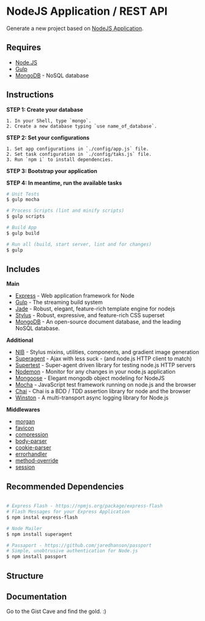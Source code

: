 # NodeJS Application / REST API

Generate a new project based on [NodeJS Application](http://nodejs.org/).


## Requires

- [Node.JS](http://nodejs.org/)
- [Gulp](http://gulpjs.com/)
- [MongoDB](http://www.mongodb.org/) - NoSQL database


## Instructions

**STEP 1: Create your database**

```
1. In your Shell, type `mongo`.
2. Create a new database typing `use name_of_database`.
```

**STEP 2: Set your configurations**

```
1. Set app configurations in `./config/app.js` file.
2. Set task configuration in `./config/taks.js` file.
3. Run `npm i` to install dependencies.
```

**STEP 3: Bootstrap your application**

**STEP 4: In meantime, run the available tasks**

```bash
# Unit Tests
$ gulp mocha

# Process Scripts (lint and minify scripts)
$ gulp scripts

# Build App
$ gulp build

# Run all (build, start server, lint and for changes)
$ gulp
```

## Includes

**Main**
- [Express](http://expressjs.com/) - Web application framework for Node
- [Gulp](http://gulpjs.com/) - The streaming build system
- [Jade](https://github.com/visionmedia/jade) - Robust, elegant, feature-rich template engine for nodejs
- [Stylus](https://github.com/LearnBoost/stylus) - Robust, expressive, and feature-rich CSS superset
- [MongoDB](http://www.mongodb.org/) - An open-source document database, and the leading NoSQL database.

**Additional**
- [NIB](https://github.com/visionmedia/nib) - Stylus mixins, utilities, components, and gradient image generation
- [Superagent](https://github.com/visionmedia/superagent) - Ajax with less suck - (and node.js HTTP client to match)
- [Supertest](https://github.com/visionmedia/supertest) - Super-agent driven library for testing node.js HTTP servers
- [Nodemon](https://github.com/remy/nodemon) - Monitor for any changes in your node.js application
- [Mongoose](http://mongoosejs.com/) - Elegant mongodb object modeling for NodeJS
- [Mocha](http://visionmedia.github.io/mocha/) - JavaScript test framework running on node.js and the browser
- [Chai](http://chaijs.com/) - Chai is a BDD / TDD assertion library for node and the browser
- [Winston](https://npmjs.org/package/winston) - A multi-transport async logging library for Node.js

**Middlewares**
- [morgan](https://github.com/expressjs/morgan)
- [favicon](https://github.com/expressjs/favicon)
- [compression](https://github.com/expressjs/compression)
- [body-parser](https://github.com/expressjs/body-parser)
- [cookie-parser](https://github.com/expressjs/cookie-parser)
- [errorhandler](https://github.com/expressjs/errorhandler)
- [method-override](https://github.com/expressjs/method-override)
- [session](https://github.com/expressjs/session)

## Recommended Dependencies

```bash

# Express Flash - https://npmjs.org/package/express-flash
# Flash Messages for your Express Application
$ npm instal express-flash

# Node Mailer
$ npm install superagent

# Passaport - https://github.com/jaredhanson/passport
# Simple, unobtrusive authentication for Node.js
$ npm install passport

```


## Structure


## Documentation

Go to the Gist Cave and find the gold. :)
